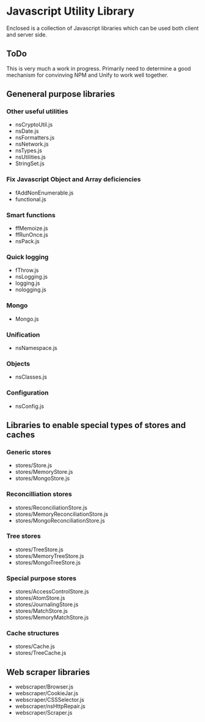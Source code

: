 # Javascript Utility Library

Enclosed is a collection of Javascript libraries which can be used both client and server side.

## ToDo
This is very much a work in progress. Primarily need to determine a good mechanism for convinving NPM and Unify to work well together.


## Geneneral purpose libraries


### Other useful utilities
* nsCryptoUtil.js
* nsDate.js
* nsFormatters.js
* nsNetwork.js
* nsTypes.js
* nsUtilities.js
* StringSet.js


### Fix Javascript Object and Array deficiencies
* fAddNonEnumerable.js
* functional.js

### Smart functions
* ffMemoize.js
* ffRunOnce.js
* nsPack.js

### Quick logging
* fThrow.js
* nsLogging.js
* logging.js
* nologging.js

### Mongo

* Mongo.js


### Unification
* nsNamespace.js

### Objects
* nsClasses.js

### Configuration
* nsConfig.js


## Libraries to enable special types of stores and caches

### Generic stores
* stores/Store.js
* stores/MemoryStore.js
* stores/MongoStore.js

### Reconcilliation stores
* stores/ReconciliationStore.js
* stores/MemoryReconciliationStore.js
* stores/MongoReconciliationStore.js

### Tree stores
* stores/TreeStore.js
* stores/MemoryTreeStore.js
* stores/MongoTreeStore.js

### Special purpose stores
* stores/AccessControlStore.js
* stores/AtomStore.js
* stores/JournalingStore.js
* stores/MatchStore.js
* stores/MemoryMatchStore.js

### Cache structures
* stores/Cache.js
* stores/TreeCache.js



## Web scraper libraries
* webscraper/Browser.js
* webscraper/CookieJar.js
* webscraper/CSSSelector.js
* webscraper/nsHttpRepair.js
* webscraper/Scraper.js


